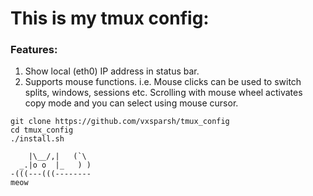 # This is my tmux config:


### Features: 
1. Show local (eth0) IP address in status bar.
2. Supports mouse functions. i.e. Mouse clicks can be used to switch splits, windows, sessions etc. Scrolling with mouse wheel activates copy mode and you can select using mouse cursor.

```
git clone https://github.com/vxsparsh/tmux_config
cd tmux_config
./install.sh
```

```
    |\__/,|   (`\
  _.|o o  |_   ) )
-(((---(((--------
meow
```
